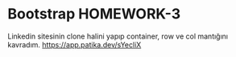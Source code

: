 # Bootstrap HOMEWORK-3
Linkedin sitesinin clone halini yapıp container, row ve col mantığını kavradım.
https://app.patika.dev/sYecliX
